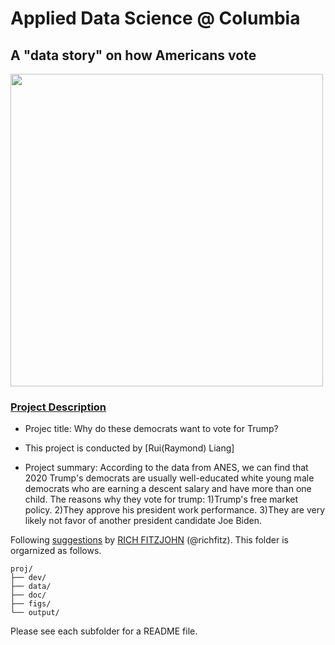 # Applied Data Science @ Columbia
## A "data story" on how Americans vote

<img src="figs/title1.jpeg" width="500">

### [Project Description](doc/)

+ Projec title: Why do these democrats want to vote for Trump?
+ This project is conducted by [Rui(Raymond) Liang]

+ Project summary: According to the data from ANES, we can find that 2020 Trump's democrats are usually well-educated white young male democrats who are earning a descent salary and have more than one child. The reasons why they vote for trump: 1)Trump's free market policy. 2)They approve his president work performance. 3)They are very likely not favor of another president candidate Joe Biden.

Following [suggestions](http://nicercode.github.io/blog/2013-04-05-projects/) by [RICH FITZJOHN](http://nicercode.github.io/about/#Team) (@richfitz). This folder is orgarnized as follows.

```
proj/
├── dev/
├── data/
├── doc/
├── figs/
└── output/
```

Please see each subfolder for a README file.
